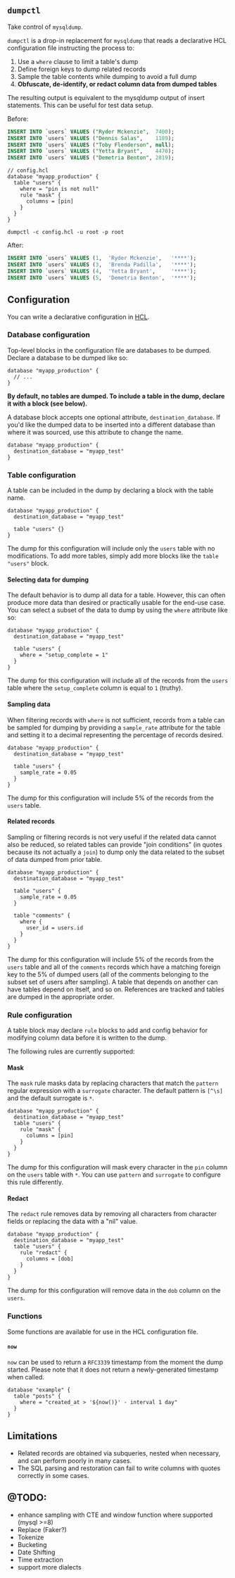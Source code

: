 ## `dumpctl`

Take control of `mysqldump`.

`dumpctl` is a drop-in replacement for `mysqldump` that reads a declarative HCL configuration file instructing the process to:

1. Use a `where` clause to limit a table's dump
2. Define foreign keys to dump related records
3. Sample the table contents while dumping to avoid a full dump
4. **Obfuscate, de-identify, or redact column data from dumped tables**

The resulting output is equivalent to the mysqldump output of insert statements. This can be useful for test data setup.

Before:

```sql
INSERT INTO `users` VALUES ("Ryder Mckenzie",  7400);
INSERT INTO `users` VALUES ("Dennis Salas",    1189);
INSERT INTO `users` VALUES ("Toby Flenderson", null);
INSERT INTO `users` VALUES ("Yetta Bryant",    4470);
INSERT INTO `users` VALUES ("Demetria Benton", 2819);
```


```hcl
// config.hcl
database "myapp_production" {
  table "users" {
    where = "pin is not null"
    rule "mask" {
      columns = [pin]
    }
  }
}
```

`dumpctl -c config.hcl -u root -p root`

After:

```sql
INSERT INTO `users` VALUES (1,  'Ryder Mckenzie',   '****');
INSERT INTO `users` VALUES (3,  'Brenda Padilla',   '****');
INSERT INTO `users` VALUES (4,  'Yetta Bryant',     '****');
INSERT INTO `users` VALUES (5,  'Demetria Benton',  '****');
```

## Configuration

You can write a declarative configuration in [HCL](https://github.com/hashicorp/hcl).

### Database configuration

Top-level blocks in the configuration file are databases to be dumped. Declare a database to be dumped like so:

```hcl
database "myapp_production" {
  // ...
}
```

**By default, no tables are dumped. To include a table in the dump, declare it with a block (see below).**

A database block accepts one optional attribute, `destination_database`. If you'd like the dumped data to be inserted into a different database than where it was sourced, use this attribute to change the name.

```hcl
database "myapp_production" {
  destination_database = "myapp_test"
}
```

### Table configuration

A table can be included in the dump by declaring a block with the table name.

```hcl
database "myapp_production" {
  destination_database = "myapp_test"

  table "users" {}
}
```

The dump for this configuration will include only the `users` table with no modifications. To add more tables, simply add more blocks like the `table "users"` block.

#### Selecting data for dumping

The default behavior is to dump all data for a table. However, this can often produce more data than desired or practically usable for the end-use case. You can select a subset of the data to dump by using the `where` attribute like so:

```hcl
database "myapp_production" {
  destination_database = "myapp_test"

  table "users" {
    where = "setup_complete = 1"
  }
}
```

The dump for this configuration will include all of the records from the `users` table where the `setup_complete` column is equal to `1` (truthy).

#### Sampling data

When filtering records with `where` is not sufficient, records from a table can be sampled for dumping by providing a `sample_rate` attribute for the table and setting it to a decimal representing the percentage of records desired.

```hcl
database "myapp_production" {
  destination_database = "myapp_test"

  table "users" {
    sample_rate = 0.05
  }
}
```

The dump for this configuration will include 5% of the records from the `users` table.

#### Related records

Sampling or filtering records is not very useful if the related data cannot also be reduced, so related tables can provide "join conditions" (in quotes because its not actually a `join`) to dump only the data related to the subset of data dumped from prior table.

```hcl
database "myapp_production" {
  destination_database = "myapp_test"

  table "users" {
    sample_rate = 0.05
  }

  table "comments" {
    where {
      user_id = users.id
    }
  }
}
```

The dump for this configuration will include 5% of the records from the `users` table and all of the `comments` records which have a matching foreign key to the 5% of dumped users (all of the comments belonging to the subset set of users after sampling). A table that depends on another can have tables depend on itself, and so on. References are tracked and tables are dumped in the appropriate order.

### Rule configuration

A table block may declare `rule` blocks to add and config behavior for modifying column data before it is written to the dump.

The following rules are currently supported:

#### Mask

The `mask` rule masks data by replacing characters that match the `pattern` regular expression with a `surrogate` character. The default pattern is `[^\s]` and the default surrogate is `*`.

```hcl
database "myapp_production" {
  destination_database = "myapp_test"
  table "users" {
    rule "mask" {
      columns = [pin]
    }
  }
}
```

The dump for this configuration will mask every character in the `pin` column on the `users` table with `*`. You can use `pattern` and `surrogate` to configure this rule differently.

#### Redact

The `redact` rule removes data by removing all characters from character fields or replacing the data with a "nil" value.

```hcl
database "myapp_production" {
  destination_database = "myapp_test"
  table "users" {
    rule "redact" {
      columns = [dob]
    }
  }
}
```

The dump for this configuration will remove data in the `dob` column on the `users`.

### Functions

Some functions are available for use in the HCL configuration file.

#### `now`

`now` can be used to return a `RFC3339` timestamp from the moment the dump started. Please note that it does not return a newly-generated timestamp when called.

```hcl
database "example" {
  table "posts" {
    where = "created_at > '${now()}' - interval 1 day"
  }
}
```

## Limitations

* Related records are obtained via subqueries, nested when necessary, and can perform poorly in many cases.
* The SQL parsing and restoration can fail to write columns with quotes correctly in some cases.

## @TODO:

- enhance sampling with CTE and window function where supported (mysql >=8)
- Replace (Faker?)
- Tokenize
- Bucketing
- Date Shifting
- Time extraction
- support more dialects
